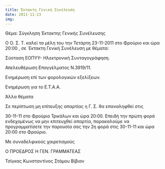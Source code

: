 ```yaml
---
title: Έκτακτη Γενική Συνέλευση
date: 2011-11-23
img: 
---
```

Θέμα: Σύγκληση Έκτακτης Γενικής Συνέλευσης

 

Ο Ο. Σ. Τ. καλεί τα μέλη του την Τετάρτη 23-11-2011 στο Φρούριο και ώρα 20:00 , σε ΄Εκτακτη Γενική Συνέλευση με θέματα:

Σύσταση ΕΟΠΥΥ- Ηλεκτρονική Συνταγογράφηση.

Απελευθέρωση Επαγγέλματος Ν.3919/11.

Ενημέρωση επί των φορολογικών εξελίξεων.

Ενημέρωση για το Ε.Τ.Α.Α.

Άλλα θέματα

Σε περίπτωση μη επίτευξης απαρτίας η Γ. Σ. θα επαναληφθεί στις

30-11-11 στο Φρούριο Τρικάλων και ώρα 20:00. Επειδή την πρώτη φορά ενδεχομένως να μην επιτευχθεί απαρτία, παρακαλούμε να προγραμματίσετε την παρουσία σας την 2η φορά στις 30-11-11 και ώρα 20:00 στο Φρούριο.

 

Με συναδελφικούς χαιρετισμούς

 

Ο ΠΡΟΕΔΡΟΣ                                  Η ΓΕΝ. ΓΡΑΜΜΑΤΕΑΣ

Τσίγκας Κωνσταντίνος                            Στάμου Βίβιαν